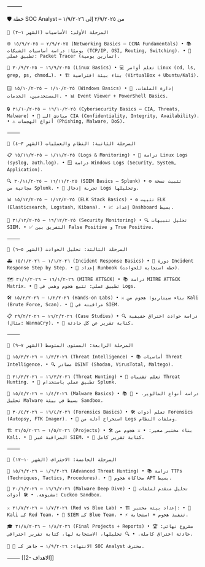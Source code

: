 ⸻

🛡️ خطة SOC Analyst – من ٢/٩/٢٠٢٥ إلى ١/٩/٢٠٢٦

`📌 المرحلة الأولى: الأساسيات (الشهر ١–٢)`

`🌐 ٢/٩/٢٠٢٥ – ١٥/٩/٢٠٢٥ (Networking Basics – CCNA Fundamentals) • 📚 يوميًا: دراسة أساسيات الشبكات (TCP/IP, OSI, Routing, Switching). • 🧪 تطبيق عملي: Packet Tracer (تمارين يومية).`

`🐧 ١٦/٩/٢٠٢٥ – ٣٠/٩/٢٠٢٥ (Linux Basics) • 💻 تعلم أوامر Linux (cd, ls, grep, ps, chmod…). • 🏗️ بناء بيئة افتراضية (VirtualBox + Ubuntu/Kali).`

`🪟 ١/١٠/٢٠٢٥ – ١٥/١٠/٢٠٢٥ (Windows Basics) • 📁 إدارة الملفات، المستخدمين، الخدمات. • 📊 Event Viewer + PowerShell Basics.`

`🔒 ١٦/١٠/٢٠٢٥ – ٣١/١٠/٢٠٢٥ (Cybersecurity Basics – CIA, Threats, Malware) • 🎯 مبادئ الـ CIA (Confidentiality, Integrity, Availability). • ⚠️ أنواع الهجمات (Phishing, Malware, DoS).`

`⸻`

`📌 المرحلة الثانية: النظام والعمليات (الشهر ٣–٤)`

`📋 ١/١١/٢٠٢٥ – ١٥/١١/٢٠٢٥ (Logs & Monitoring) • 🐧 دراسة Linux Logs (syslog, auth.log). • 🪟 دراسة Windows Logs (Security, System, Application).`

`🔍 ١٦/١١/٢٠٢٥ – ٣٠/١١/٢٠٢٥ (SIEM Basics – Splunk) • ⚙️ تثبيت نسخة مجانية من Splunk. • 🧪 تجربة إدخال Logs وتحليلها.`

`📊 ١/١٢/٢٠٢٥ – ١٥/١٢/٢٠٢٥ (ELK Stack Basics) • ⚙️ تثبيت ELK (Elasticsearch, Logstash, Kibana). • 📈 إعداد Dashboard بسيط.`

`🚨 ١٦/١٢/٢٠٢٥ – ٣١/١٢/٢٠٢٥ (Security Monitoring) • 🔍 تحليل تنبيهات SIEM. • ✅ التفريق بين False Positive و True Positive.`

`⸻`

`📌 المرحلة الثالثة: تحليل الحوادث (الشهر ٥–٦)`

`🚑 ١/١/٢٠٢٦ – ١٥/١/٢٠٢٦ (Incident Response Basics) • 📖 دورة Incident Response Step by Step. • 📝 إعداد Runbook (خطة استجابة للحوادث).`

`🗺️ ١٦/١/٢٠٢٦ – ٣١/١/٢٠٢٦ (MITRE ATT&CK) • 📚 دراسة MITRE ATT&CK Matrix. • 🧪 تطبيق عملي: تتبع هجوم وهمي في Logs.`

`🛠️ ١/٢/٢٠٢٦ – ١٥/٢/٢٠٢٦ (Hands-on Labs) • ⚔️ بناء سيناريو: هجوم من Kali (Brute Force, Scan). • 👀 مراقبته في SIEM.`

`📋 ١٦/٢/٢٠٢٦ – ٢٩/٢/٢٠٢٦ (Case Studies) • 🔍 دراسة حوادث اختراق حقيقية (مثال: WannaCry). • 📄 كتابة تقرير عن كل حادثة.`

`⸻`

`📌 المرحلة الرابعة: المستوى المتوسط (الشهر ٧–٩)`

`🧠 ١/٣/٢٠٢٦ – ١٥/٣/٢٠٢٦ (Threat Intelligence) • 📚 أساسيات Threat Intelligence. • 🔍 مصادر OSINT (Shodan, VirusTotal, Maltego).`

`🎯 ١٦/٣/٢٠٢٦ – ٣١/٣/٢٠٢٦ (Threat Hunting) • 📖 تعلم تقنيات Threat Hunting. • 🧪 تطبيق عملي باستخدام Splunk.`

`🦠 ١/٤/٢٠٢٦ – ١٥/٤/٢٠٢٦ (Malware Basics) • 📚 دراسة أنواع المالوير. • 🔬 تحليل Malware بسيط في بيئة Sandbox.`

`🔎 ١٦/٤/٢٠٢٦ – ٣٠/٤/٢٠٢٦ (Forensics Basics) • 🛠️ تعلم أدوات Forensics (Autopsy, FTK Imager). • 💾 استخراج أدلة من Logs وملفات النظام.`

`🏗️ ١/٥/٢٠٢٦ – ٣١/٥/٢٠٢٦ (Projects) • 🛠️ بناء مختبر صغير: • ⚔️ هجوم من Kali. • 👀 المراقبة عبر SIEM. • 📄 كتابة تقرير كامل.`

`⸻`

`📌 المرحلة الخامسة: الاحتراف (الشهر ١٠–١٢)`

`🎯 ١/٦/٢٠٢٦ – ١٥/٦/٢٠٢٦ (Advanced Threat Hunting) • 📚 دراسة TTPs (Techniques, Tactics, Procedures). • 👹 محاكاة هجوم APT بسيط.`

`🦠 ١٦/٦/٢٠٢٦ – ٣٠/٦/٢٠٢٦ (Malware Deep Dive) • 🔬 تحليل متقدم لملفات مشبوهة. • 🛠️ أدوات: Cuckoo Sandbox.`

`⚔️ ١/٧/٢٠٢٦ – ٣١/٧/٢٠٢٦ (Red vs Blue Lab) • 🏗️ إعداد بيئة مختبر: • 🔴 Kali كـ Red Team. • 🔵 SIEM كـ Blue Team. • ⚡ تنفيذ هجوم + استجابة.`

`🎓 ١/٨/٢٠٢٦ – ٣١/٨/٢٠٢٦ (Final Projects + Reports) • 🏆 مشروع نهائي: حادثة اختراق كاملة. • 🔍 تحليلها، الاستجابة لها، كتابة تقرير احترافي.`

`🎯 📍 الانتهاء: ١/٩/٢٠٢٦ → جاهز كـ SOC Analyst محترف.`

`⸻`
[[2- الاهداف]]
